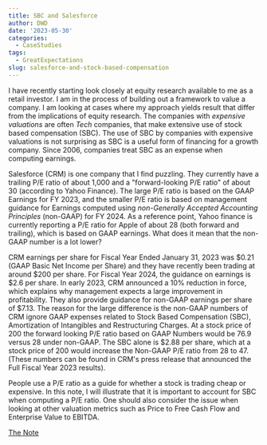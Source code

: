 ```yaml
---
title: SBC and Salesforce
author: DWD
date: '2023-05-30'
categories:
  - CaseStudies
tags:
  - GreatExpectations
slug: salesforce-and-stock-based-compensation
---
```


I have recently starting look closely at equity research available to me as a retail investor. I am in the process of building out a framework to value a company. I am looking at cases where my approach yields result that differ from the implications of equity research.  The companies with _expensive valuations_ are often _Tech_ companies, that make extensive use of stock based compensation (SBC). The use of SBC by companies with expensive valuations is not surprising as SBC is a useful form of financing for a growth company.  Since 2006, companies treat SBC as an expense when computing earnings.

Salesforce (CRM) is one company that I find puzzling. They currently have a trailing P/E ratio of about 1,000 and a "forward-looking P/E ratio" of about 30 (according to Yahoo Finance). The large P/E ratio is based on the GAAP Earnings for FY 2023, and the smaller P/E ratio is based on management guidance for Earnings computed using *non-Generally Accepted Accounting Principles* (non-GAAP) for FY 2024. As a reference point, Yahoo finance is currently reporting a P/E ratio for Apple of about 28 (both forward and trailing), which is based on GAAP earnings. What does it mean that the non-GAAP number is a lot lower?

CRM earnings per share for Fiscal Year Ended January 31, 2023 was \$0.21 (GAAP Basic Net Income per Share) and they have recently been trading at around \$200 per share. For Fiscal Year 2024, the guidance on earnings is \$2.6 per share. In early 2023, CRM announced a 10% reduction in force, which explains why management expects a large improvement in profitability. They also provide guidance for non-GAAP earnings per share of \$7.13. The reason for the large difference is the non-GAAP numbers of CRM ignore GAAP expenses related to Stock Based Compensation (SBC), Amortization of Intangibles and Restructuring Charges. At a stock price of 200 the forward looking P/E ratio based on GAAP Numbers would be 76.9 versus 28 under non-GAAP. The SBC alone is \$2.88 per share, which at a stock price of 200 would increase the Non-GAAP P/E ratio from 28 to 47. (These numbers can be found in CRM's press release that announced the Full Fiscal Year 2023 results).

People use a P/E ratio as a guide for whether a stock is trading cheap or expensive. In this note, I will illustrate that it is important to account for SBC when computing a P/E ratio. One should also consider the issue when looking at other valuation metrics such as Price to Free Cash Flow and Enterprise Value to EBITDA.

[The Note](/docs/SalesForce_V3.pdf)



